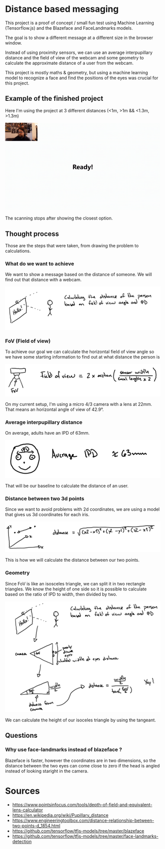 # Distance based messaging

This project is a proof of concept / small fun test using Machine Learning (Tensorflow.js) and the Blazeface and FaceLandmarks models.

The goal is to show a different message at a different size in the browser window.

Instead of using proximity sensors, we can use an average interpupillary distance and the field of view of the webcam and some geometry to calculate the approximate distance of a user from the webcam.

This project is mostly maths & geometry, but using a machine learning model to recognize a face and find the positions of the eyes was crucial for this project.

## Example of the finished project

Here I'm using the project at 3 different distances (<1m, >1m && <1.3m, >1.3m)

![Demo of the project](./README_IMG/distance-based-message-small.gif)

The scanning stops after showing the closest option.

## Thought process

Those are the steps that were taken, from drawing the problem to calculations.

### What do we want to achieve

We want to show a message based on the distance of someone. We will find out that distance with a webcam.

![intro of what we want to achieve](./README_IMG/intro.png)

### FoV (Field of view)

To achieve our goal we can calculate the horizontal field of view angle so we have some starting information to find out at what distance the person is

![field of view equation](./README_IMG/fieldofview.png)

On my current setup, I'm using a micro 4/3 camera with a lens at 22mm. That means an horizontal angle of view of 42.9°.

### Average interpupillary distance

On average, adults have an IPD of 63mm. 

![showing the example ipd](./README_IMG/ipd.png)

That will be our baseline to calculate the distance of an user.

### Distance between two 3d points

Since we want to avoid problems with 2d coordinates, we are using a model that gives us 3d coordinates for each iris. 

![distance between two 3d points](./README_IMG/3dpoints.png)

This is how we will calculate the distance between our two points.

### Geometry

Since FoV is like an isosceles triangle, we can split it in two rectangle triangles. We know the height of one side so it is possible to calculate based on the ratio of IPD to width, then divided by two.

![final calculations of distance](./README_IMG/final_calc.png)

We can calculate the height of our isoceles triangle by using the tangeant.

## Questions

### Why use face-landmarks instead of blazeface ?

Blazeface is faster, however the coordinates are in two dimensions, so the distance between the two eyes can come close to zero if the head is angled instead of looking staright in the camera.

# Sources

- https://www.pointsinfocus.com/tools/depth-of-field-and-equivalent-lens-calculator
- https://en.wikipedia.org/wiki/Pupillary_distance
- https://www.engineeringtoolbox.com/distance-relationship-between-two-points-d_1854.html
- https://github.com/tensorflow/tfjs-models/tree/master/blazeface
- https://github.com/tensorflow/tfjs-models/tree/master/face-landmarks-detection